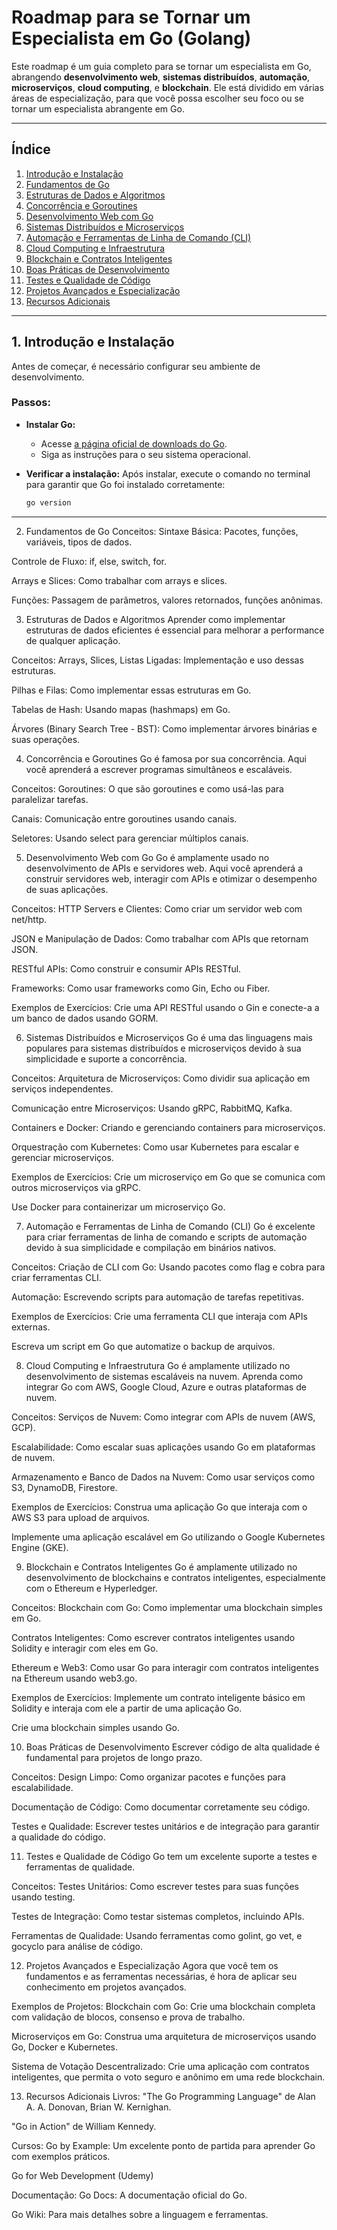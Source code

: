 # Roadmap para se Tornar um Especialista em Go (Golang)

Este roadmap é um guia completo para se tornar um especialista em Go, abrangendo **desenvolvimento web**, **sistemas distribuídos**, **automação**, **microserviços**, **cloud computing**, e **blockchain**. Ele está dividido em várias áreas de especialização, para que você possa escolher seu foco ou se tornar um especialista abrangente em Go.

---

## Índice

1. [Introdução e Instalação](#1-introdução-e-instalação)
2. [Fundamentos de Go](#2-fundamentos-de-go)
3. [Estruturas de Dados e Algoritmos](#3-estruturas-de-dados-e-algoritmos)
4. [Concorrência e Goroutines](#4-concorrência-e-goroutines)
5. [Desenvolvimento Web com Go](#5-desenvolvimento-web-com-go)
6. [Sistemas Distribuídos e Microserviços](#6-sistemas-distribuídos-e-microserviços)
7. [Automação e Ferramentas de Linha de Comando (CLI)](#7-automação-e-ferramentas-de-linha-de-comando-cli)
8. [Cloud Computing e Infraestrutura](#8-cloud-computing-e-infraestrutura)
9. [Blockchain e Contratos Inteligentes](#9-blockchain-e-contratos-inteligentes)
10. [Boas Práticas de Desenvolvimento](#10-boas-práticas-de-desenvolvimento)
11. [Testes e Qualidade de Código](#11-testes-e-qualidade-de-código)
12. [Projetos Avançados e Especialização](#12-projetos-avançados-e-especialização)
13. [Recursos Adicionais](#13-recursos-adicionais)

---

## 1. Introdução e Instalação

Antes de começar, é necessário configurar seu ambiente de desenvolvimento.

### Passos:
- **Instalar Go:**
  - Acesse [a página oficial de downloads do Go](https://golang.org/dl/).
  - Siga as instruções para o seu sistema operacional.
  
- **Verificar a instalação:**
  Após instalar, execute o comando no terminal para garantir que Go foi instalado corretamente:
  ```bash
  go version

------------------------------
2. Fundamentos de Go
Conceitos:
Sintaxe Básica: Pacotes, funções, variáveis, tipos de dados.

Controle de Fluxo: if, else, switch, for.

Arrays e Slices: Como trabalhar com arrays e slices.

Funções: Passagem de parâmetros, valores retornados, funções anônimas.

3. Estruturas de Dados e Algoritmos
Aprender como implementar estruturas de dados eficientes é essencial para melhorar a performance de qualquer aplicação.

Conceitos:
Arrays, Slices, Listas Ligadas: Implementação e uso dessas estruturas.

Pilhas e Filas: Como implementar essas estruturas em Go.

Tabelas de Hash: Usando mapas (hashmaps) em Go.

Árvores (Binary Search Tree - BST): Como implementar árvores binárias e suas operações.

4. Concorrência e Goroutines
Go é famosa por sua concorrência. Aqui você aprenderá a escrever programas simultâneos e escaláveis.

Conceitos:
Goroutines: O que são goroutines e como usá-las para paralelizar tarefas.

Canais: Comunicação entre goroutines usando canais.

Seletores: Usando select para gerenciar múltiplos canais.

5. Desenvolvimento Web com Go
Go é amplamente usado no desenvolvimento de APIs e servidores web. Aqui você aprenderá a construir servidores web, interagir com APIs e otimizar o desempenho de suas aplicações.

Conceitos:
HTTP Servers e Clientes: Como criar um servidor web com net/http.

JSON e Manipulação de Dados: Como trabalhar com APIs que retornam JSON.

RESTful APIs: Como construir e consumir APIs RESTful.

Frameworks: Como usar frameworks como Gin, Echo ou Fiber.

Exemplos de Exercícios:
Crie uma API RESTful usando o Gin e conecte-a a um banco de dados usando GORM.

6. Sistemas Distribuídos e Microserviços
Go é uma das linguagens mais populares para sistemas distribuídos e microserviços devido à sua simplicidade e suporte a concorrência.

Conceitos:
Arquitetura de Microserviços: Como dividir sua aplicação em serviços independentes.

Comunicação entre Microserviços: Usando gRPC, RabbitMQ, Kafka.

Containers e Docker: Criando e gerenciando containers para microserviços.

Orquestração com Kubernetes: Como usar Kubernetes para escalar e gerenciar microserviços.

Exemplos de Exercícios:
Crie um microserviço em Go que se comunica com outros microserviços via gRPC.

Use Docker para containerizar um microserviço Go.

7. Automação e Ferramentas de Linha de Comando (CLI)
Go é excelente para criar ferramentas de linha de comando e scripts de automação devido à sua simplicidade e compilação em binários nativos.

Conceitos:
Criação de CLI com Go: Usando pacotes como flag e cobra para criar ferramentas CLI.

Automação: Escrevendo scripts para automação de tarefas repetitivas.

Exemplos de Exercícios:
Crie uma ferramenta CLI que interaja com APIs externas.

Escreva um script em Go que automatize o backup de arquivos.

8. Cloud Computing e Infraestrutura
Go é amplamente utilizado no desenvolvimento de sistemas escaláveis na nuvem. Aprenda como integrar Go com AWS, Google Cloud, Azure e outras plataformas de nuvem.

Conceitos:
Serviços de Nuvem: Como integrar com APIs de nuvem (AWS, GCP).

Escalabilidade: Como escalar suas aplicações usando Go em plataformas de nuvem.

Armazenamento e Banco de Dados na Nuvem: Como usar serviços como S3, DynamoDB, Firestore.

Exemplos de Exercícios:
Construa uma aplicação Go que interaja com o AWS S3 para upload de arquivos.

Implemente uma aplicação escalável em Go utilizando o Google Kubernetes Engine (GKE).

9. Blockchain e Contratos Inteligentes
Go é amplamente utilizado no desenvolvimento de blockchains e contratos inteligentes, especialmente com o Ethereum e Hyperledger.

Conceitos:
Blockchain com Go: Como implementar uma blockchain simples em Go.

Contratos Inteligentes: Como escrever contratos inteligentes usando Solidity e interagir com eles em Go.

Ethereum e Web3: Como usar Go para interagir com contratos inteligentes na Ethereum usando web3.go.

Exemplos de Exercícios:
Implemente um contrato inteligente básico em Solidity e interaja com ele a partir de uma aplicação Go.

Crie uma blockchain simples usando Go.

10. Boas Práticas de Desenvolvimento
Escrever código de alta qualidade é fundamental para projetos de longo prazo.

Conceitos:
Design Limpo: Como organizar pacotes e funções para escalabilidade.

Documentação de Código: Como documentar corretamente seu código.

Testes e Qualidade: Escrever testes unitários e de integração para garantir a qualidade do código.

11. Testes e Qualidade de Código
Go tem um excelente suporte a testes e ferramentas de qualidade.

Conceitos:
Testes Unitários: Como escrever testes para suas funções usando testing.

Testes de Integração: Como testar sistemas completos, incluindo APIs.

Ferramentas de Qualidade: Usando ferramentas como golint, go vet, e gocyclo para análise de código.

12. Projetos Avançados e Especialização
Agora que você tem os fundamentos e as ferramentas necessárias, é hora de aplicar seu conhecimento em projetos avançados.

Exemplos de Projetos:
Blockchain com Go: Crie uma blockchain completa com validação de blocos, consenso e prova de trabalho.

Microserviços em Go: Construa uma arquitetura de microserviços usando Go, Docker e Kubernetes.

Sistema de Votação Descentralizado: Crie uma aplicação com contratos inteligentes, que permita o voto seguro e anônimo em uma rede blockchain.

13. Recursos Adicionais
Livros:
"The Go Programming Language" de Alan A. A. Donovan, Brian W. Kernighan.

"Go in Action" de William Kennedy.

Cursos:
Go by Example: Um excelente ponto de partida para aprender Go com exemplos práticos.

Go for Web Development (Udemy)

Documentação:
Go Docs: A documentação oficial do Go.

Go Wiki: Para mais detalhes sobre a linguagem e ferramentas.